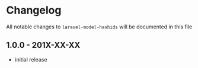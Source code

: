 # Changelog

All notable changes to `laravel-model-hashids` will be documented in this file

## 1.0.0 - 201X-XX-XX

- initial release
